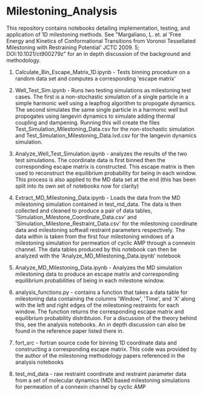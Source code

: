# Milestoning_Analysis
This repository contains notebooks detailing implementation, testing, and application of 1D milestoning methods. See "Margaliano, L. et. al 'Free Energy and Kinetics of Conformational Transitions from Voronoi Tessellated Milestoning with Restraining Potential' JCTC 2009. 5; DOI:10.1021/ct900279z" for an in depth discussion of the background and methodology.

1. Calculate_Bin_Escape_Matrix_1D.ipynb - Tests binning procedure on a random data set and computes a corresponding 'escape matrix'

2. Well_Test_Sim.ipynb - Runs two testing simulations as milestoning test cases. The first is a non-stochastic simulation of a single particle in a simple harmonic well using a leapfrog algorithm to propogate dynamics. The second simulates the same single particle in a harmonic well but propogates using langevin dynamics to simulate adding thermal coupling and dampening. Running this will create the files Test_Simulation_Milestoning_Data.csv for the non-stochastic simulation and Test_Simulation_Milestoning_Data.lvd.csv for the langevin dynamics simulation.

3. Analyze_Well_Test_Simulation.ipynb - analyzes the results of the two test simulations. The coordinate data is first binned then the corresponding escape matrix is constructed. This escape matrix is then used to reconstruct the equilibrium probability for being in each window. This process is also applied to the MD data set at the end (this has been split into its own set of notebooks now for clarity)

4. Extract_MD_Milestoning_Data.ipynb - Loads the data from the MD milestoning simulation contained in test_md_data. The data is then collected and cleaned to produce a pair of data tables, 'Simulation_Milestone_Coordinate_Data.csv' and 'Simulation_Milestone_Restraint_Data.csv' for the milestoning coordinate data and milestoning softwall restraint parameters respectively. The data within is taken from the first four milestoning windows of a milestoning simulation for permeation of cyclic AMP through a connexin channel. The data tables produced by this notebook can then be analyzed with the 'Analyze_MD_Milestoning_Data.ipynb' notebook

5. Analyze_MD_Milestoning_Data.ipynb - Analyzes the MD simulation milestoning data to produce an escape matrix and corresponding equilibrium probabilities of being in each milestone window.

6. analysis_functions.py - contains a function that takes a data table for milestoning data containing the columns 'Window', 'Time', and 'X' along with the left and right edges of the milestoning restraints for each window. The function returns the corresponding escape matrix and equilibrium probability distribtuion. For a discussion of the theory behind this, see the analysis notebooks. An in depth discussion can also be found in the reference paper listed there in.

7. fort_src - fortran source code for binning 1D coordinate data and constructing a corresponding escape matrix. This code was provided by the author of the milestoning methodology papers referenced in the analysis notebooks

8. test_md_data - raw restraint coordinate and restraint parameter data from a set of molecular dynamics (MD) based milestoning simulations for permeation of a connexin channel by cyclic AMP
